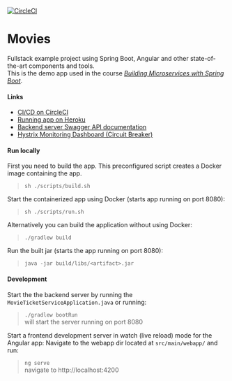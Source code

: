[![CircleCI](https://circleci.com/gh/ynnckth/movies.svg?style=svg)](https://circleci.com/gh/ynnckth/movies)

# Movies
Fullstack example project using Spring Boot, Angular and other state-of-the-art components and tools.  
This is the demo app used in the course [*Building Microservices with Spring Boot*](https://github.com/ynnckth/building-microservices).


#### Links
- [CI/CD on CircleCI](https://circleci.com/gh/ynnckth/movies)
- [Running app on Heroku](https://my-awesome-movies.herokuapp.com/)
- [Backend server Swagger API documentation](http://localhost:8080/swagger-ui.html)
- [Hystrix Monitoring Dashboard (Circuit Breaker)](http://localhost:8080/hystrix/monitor?stream=http%3A%2F%2Flocalhost%3A8080%2Fhystrix.stream)


#### Run locally
First you need to build the app. This preconfigured script creates a Docker image containing the app.
> `sh ./scripts/build.sh`

Start the containerized app using Docker (starts app running on port 8080):
> `sh ./scripts/run.sh`

Alternatively you can build the application without using Docker:
> `./gradlew build`

Run the built jar (starts the app running on port 8080):
> `java -jar build/libs/<artifact>.jar`


#### Development
Start the the backend server by running the `MovieTicketServiceApplication.java` or running:
> `./gradlew bootRun`  
will start the server running on port 8080


Start a frontend development server in watch (live reload) mode for the Angular app:
Navigate to the webapp dir located at `src/main/webapp/` and run:
> `ng serve`  
navigate to http://localhost:4200

